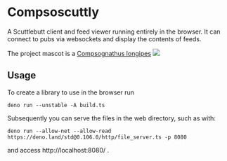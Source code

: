 # Compsoscuttly

A Scuttlebutt client and feed viewer running entirely in the browser. It can
connect to pubs via websockets and display the contents of feeds.

The project mascot is a
[Compsognathus longipes](https://synospecies.plazi.org/#Compsognathus+longipes)
![](https://upload.wikimedia.org/wikipedia/commons/c/c4/Compsognathus_BW.jpg)

## Usage

To create a library to use in the browser run

    deno run --unstable -A build.ts

Subsequently you can serve the files in the web directory, such as with:

    deno run --allow-net --allow-read https://deno.land/std@0.106.0/http/file_server.ts -p 8080

and access http://localhost:8080/ .
